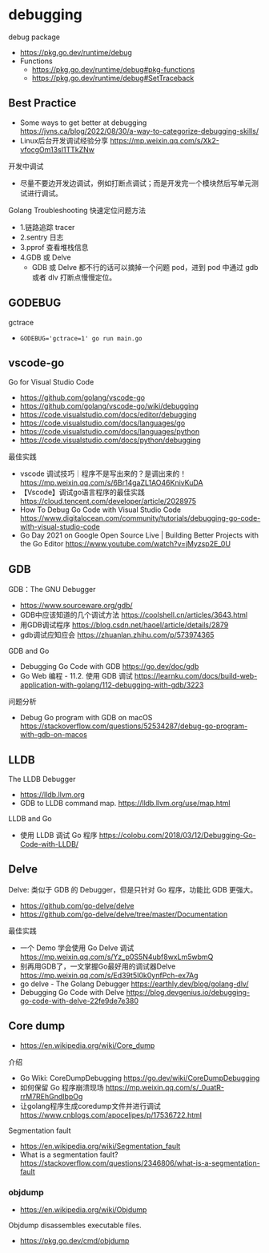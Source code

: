 # debugging

debug package
- https://pkg.go.dev/runtime/debug
- Functions
  - https://pkg.go.dev/runtime/debug#pkg-functions
  - https://pkg.go.dev/runtime/debug#SetTraceback

## Best Practice
- Some ways to get better at debugging https://jvns.ca/blog/2022/08/30/a-way-to-categorize-debugging-skills/
- Linux后台开发调试经验分享 https://mp.weixin.qq.com/s/Xk2-vfocgOm13sI1TTkZNw

开发中调试
- 尽量不要边开发边调试，例如打断点调试；而是开发完一个模块然后写单元测试进行调试。

Golang Troubleshooting 快速定位问题方法
- 1.链路追踪 tracer
- 2.sentry 日志
- 3.pprof 查看堆栈信息
- 4.GDB 或 Delve
  - GDB 或 Delve 都不行的话可以摘掉一个问题 pod，进到 pod 中通过 gdb 或者 dlv 打断点慢慢定位。


## GODEBUG
gctrace
- `GODEBUG='gctrace=1' go run main.go`


## vscode-go
Go for Visual Studio Code
- https://github.com/golang/vscode-go
- https://github.com/golang/vscode-go/wiki/debugging
- https://code.visualstudio.com/docs/editor/debugging
- https://code.visualstudio.com/docs/languages/go
- https://code.visualstudio.com/docs/languages/python
- https://code.visualstudio.com/docs/python/debugging

最佳实践
- vscode 调试技巧｜程序不是写出来的？是调出来的！https://mp.weixin.qq.com/s/6Br14gaZL1AO46KnivKuDA
- 【Vscode】调试go语言程序的最佳实践 https://cloud.tencent.com/developer/article/2028975
- How To Debug Go Code with Visual Studio Code https://www.digitalocean.com/community/tutorials/debugging-go-code-with-visual-studio-code
- Go Day 2021 on Google Open Source Live | Building Better Projects with the Go Editor https://www.youtube.com/watch?v=jMyzsp2E_0U


## GDB
GDB：The GNU Debugger
- https://www.sourceware.org/gdb/
- GDB中应该知道的几个调试方法 https://coolshell.cn/articles/3643.html
- 用GDB调试程序 https://blog.csdn.net/haoel/article/details/2879
- gdb调试应知应会 https://zhuanlan.zhihu.com/p/573974365

GDB and Go
- Debugging Go Code with GDB https://go.dev/doc/gdb
- Go Web 编程 - 11.2. 使用 GDB 调试 https://learnku.com/docs/build-web-application-with-golang/112-debugging-with-gdb/3223

问题分析
- Debug Go program with GDB on macOS https://stackoverflow.com/questions/52534287/debug-go-program-with-gdb-on-macos


## LLDB
The LLDB Debugger
- https://lldb.llvm.org
- GDB to LLDB command map. https://lldb.llvm.org/use/map.html

LLDB and Go
- 使用 LLDB 调试 Go 程序 https://colobu.com/2018/03/12/Debugging-Go-Code-with-LLDB/


## Delve
Delve: 类似于 GDB 的 Debugger，但是只针对 Go 程序，功能比 GDB 更强大。
- https://github.com/go-delve/delve
- https://github.com/go-delve/delve/tree/master/Documentation

最佳实践
- 一个 Demo 学会使用 Go Delve 调试 https://mp.weixin.qq.com/s/Yz_p0S5N4ubf8wxLm5wbmQ
- 别再用GDB了，一文掌握Go最好用的调试器Delve https://mp.weixin.qq.com/s/Ed39t5I0k0ynfPch-ex7Ag
- go delve - The Golang Debugger https://earthly.dev/blog/golang-dlv/
- Debugging Go Code with Delve https://blog.devgenius.io/debugging-go-code-with-delve-22fe9de7e380


## Core dump
- https://en.wikipedia.org/wiki/Core_dump

介绍
- Go Wiki: CoreDumpDebugging https://go.dev/wiki/CoreDumpDebugging
- 如何保留 Go 程序崩溃现场 https://mp.weixin.qq.com/s/_0uatR-rrM7REhGndIbpOg
- 让golang程序生成coredump文件并进行调试 https://www.cnblogs.com/apocelipes/p/17536722.html

Segmentation fault
- https://en.wikipedia.org/wiki/Segmentation_fault
- What is a segmentation fault? https://stackoverflow.com/questions/2346806/what-is-a-segmentation-fault

### objdump
- https://en.wikipedia.org/wiki/Objdump

Objdump disassembles executable files.
- https://pkg.go.dev/cmd/objdump


